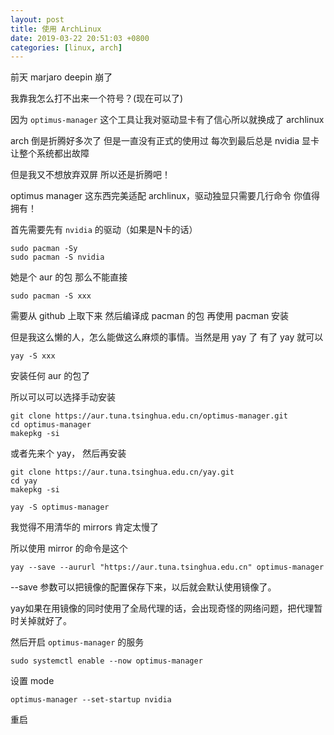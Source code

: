 ```yaml
---
layout: post
title: 使用 ArchLinux
date: 2019-03-22 20:51:03 +0800
categories: [linux, arch]
---
```


前天 marjaro deepin 崩了 

我靠我怎么打不出来一个符号？(现在可以了)

因为 `optimus-manager` 这个工具让我对驱动显卡有了信心所以就换成了 archlinux

arch 倒是折腾好多次了 但是一直没有正式的使用过 每次到最后总是 nvidia 显卡让整个系统都出故障

但是我又不想放弃双屏 所以还是折腾吧！

optimus manager 这东西完美适配 archlinux，驱动独显只需要几行命令 你值得拥有！

首先需要先有 `nvidia` 的驱动（如果是N卡的话）

```shell
sudo pacman -Sy
sudo pacman -S nvidia
```

她是个 aur 的包 那么不能直接

```shell
sudo pacman -S xxx
```

需要从 github 上取下来 然后编译成 pacman 的包 再使用 pacman 安装

但是我这么懒的人，怎么能做这么麻烦的事情。当然是用 yay 了 有了 yay 就可以

```shell
yay -S xxx
```

安装任何 aur 的包了

所以可以可以选择手动安装

```shell
git clone https://aur.tuna.tsinghua.edu.cn/optimus-manager.git
cd optimus-manager
makepkg -si
```

或者先来个 yay， 然后再安装

```shell
git clone https://aur.tuna.tsinghua.edu.cn/yay.git
cd yay
makepkg -si
```

```shell
yay -S optimus-manager
```

我觉得不用清华的 mirrors 肯定太慢了

所以使用 mirror 的命令是这个

```shell
yay --save --aururl "https://aur.tuna.tsinghua.edu.cn" optimus-manager
```

--save 参数可以把镜像的配置保存下来，以后就会默认使用镜像了。

yay如果在用镜像的同时使用了全局代理的话，会出现奇怪的网络问题，把代理暂时关掉就好了。

然后开启 `optimus-manager` 的服务

```shell
sudo systemctl enable --now optimus-manager
```

设置 mode

```shell
optimus-manager --set-startup nvidia
```

重启